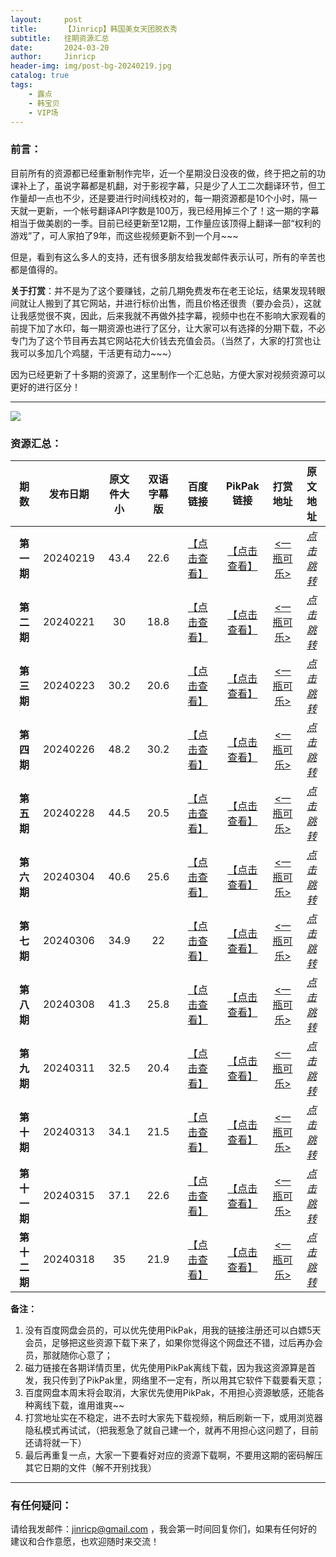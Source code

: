 ```yaml
---
layout:     post
title:      【Jinricp】韩国美女天团脱衣秀
subtitle:   往期资源汇总
date:       2024-03-20
author:     Jinricp
header-img: img/post-bg-20240219.jpg
catalog: true
tags:
    - 露点
    - 韩宝贝
    - VIP场
---
```


### **前言：**

目前所有的资源都已经重新制作完毕，近一个星期没日没夜的做，终于把之前的功课补上了，虽说字幕都是机翻，对于影视字幕，只是少了人工二次翻译环节，但工作量却一点也不少，还是要进行时间线校对的，每一期资源都是10个小时，隔一天就一更新，一个帐号翻译API字数是100万，我已经用掉三个了！这一期的字幕相当于做美剧的一季。目前已经更新至12期，工作量应该顶得上翻译一部“权利的游戏”了，可人家拍了9年，而这些视频更新不到一个月~~~

但是，看到有这么多人的支持，还有很多朋友给我发邮件表示认可，所有的辛苦也都是值得的。

**关于打赏**：并不是为了这个要赚钱，之前几期免费发布在老王论坛，结果发现转眼间就让人搬到了其它网站，并进行标价出售，而且价格还很贵（要办会员），这就让我感觉很不爽，因此，后来我就不再做外挂字幕，视频中也在不影响大家观看的前提下加了水印，每一期资源也进行了区分，让大家可以有选择的分期下载，不必专门为了这个节目再去其它网站花大价钱去充值会员。（当然了，大家的打赏也让我可以多加几个鸡腿，干活更有动力~~~）

因为已经更新了十多期的资源了，这里制作一个汇总贴，方便大家对视频资源可以更好的进行区分！

---

![](https://www.imgccc.com/2024/03/20/a4e36c9eccfd9.gif)

### 资源汇总：

|   期数   | 发布日期 | 原文件大小 | 双语字幕版 | 百度链接 | PikPak链接 | 打赏地址 | 原文地址 |
| :------: | :------: | :--: | :--: | :--: | :--: | :--: | :------: |
|  **第一期**  | 20240219 | 43.4 | 22.6 | [【点击查看】](https://pan.baidu.com/s/1yLckgDpbUutjrUGxrh_ZoQ?pwd=efse) | [【点击查看】](https://mypikpak.com/s/VNtGed9dov5CDV4VeKRIZEiho1) | [<一瓶可乐>](https://kkl.mileifk.com/details/0FBCD28B) | *[点击跳转](https://jinricp.com/2024/02/19/Jinricp-0219/)* |
|  **第二期**  | 20240221 | 30 | 18.8 | [【点击查看】](https://pan.baidu.com/s/1Ugbvr1scGKpANElbZ1gkSQ?pwd=efse) | [【点击查看】](https://mypikpak.com/s/VNtGeblhceJjeoa5Ul65N5_ro1) | [<一瓶可乐>](https://kkl.mileifk.com/details/B1654F87) | *[点击跳转](https://jinricp.com/2024/02/21/Jinricp-0221/)* |
|  **第三期**  | 20240223 | 30.2 | 20.6 | [【点击查看】](https://pan.baidu.com/s/1UQ15yco1prSMJAnO6_HVKQ?pwd=efse) | [【点击查看】](https://mypikpak.com/s/VNtGeaSV7LieDTLaq4kjjFOro1) | [<一瓶可乐>](https://kkl.mileifk.com/details/50A4E5DA) | *[点击跳转](https://jinricp.com/2024/02/23/Jinricp-0223/)* |
|  **第四期**  | 20240226 | 48.2 | 30.2 | [【点击查看】](https://pan.baidu.com/s/1b9SNB0xNrgA_KzFXcb9Paw?pwd=efse) | [【点击查看】](https://mypikpak.com/s/VNtGe_9MK598cTo7SxhgkZpWo1) | [<一瓶可乐>](https://kkl.mileifk.com/details/543644ED) | *[点击跳转](https://jinricp.com/2024/02/26/Jinricp-0226/)* |
|  **第五期**  | 20240228 | 44.5 | 20.5 | [【点击查看】](https://pan.baidu.com/s/1k1a8XZOwI8Xy2dwXej1bbg?pwd=efse) | [【点击查看】](https://mypikpak.com/s/VNtEU7ug9FykFMi6Tz3l2tIVo1) | [<一瓶可乐>](https://kkl.mileifk.com/details/186C72E3) | *[点击跳转](https://jinricp.com/2024/02/28/Jinricp-0228/)* |
|  **第六期**  | 20240304 | 40.6 | 25.6 | [【点击查看】](https://pan.baidu.com/s/1hT0UeLJe9apgk_CPv1PqXg?pwd=efse) | [【点击查看】](https://mypikpak.com/s/VNtELtjoov5CdU-ARtiZQnc1o1) | [<一瓶可乐>](https://kkl.mileifk.com/details/DEE68B8B) | *[点击跳转](https://jinricp.com/2024/03/04/Jinricp-0304/)* |
|  **第七期**  | 20240306 | 34.9 | 22   | [【点击查看】](https://pan.baidu.com/s/1Fsc5rczSivHXgIjg3gd9ZA?pwd=effx) | [【点击查看】](https://mypikpak.com/s/VNtELsfl9FykFMi6Tz3l1g0co1) | [<一瓶可乐>](https://kkl.mileifk.com/details/C0F7E0CB) | *[点击跳转](https://jinricp.com/2024/03/06/Jinricp-0306/)* |
|  **第八期**  | 20240308 | 41.3 | 25.8 | [【点击查看】](https://pan.baidu.com/s/1hkJNlZPI49EnYLIEf8CyUQ?pwd=effx) | [【点击查看】](https://mypikpak.com/s/VNtELrdFmJeasJZdTptjcsgSo1) | [<一瓶可乐>](https://kkl.mileifk.com/details/8759006D) | *[点击跳转](https://jinricp.com/2024/03/08/Jinricp-0308/)* |
|  **第九期**  | 20240311 | 32.5 | 20.4 | [【点击查看】](https://pan.baidu.com/s/1948t7oBhD4pT3dp7LZXF3A?pwd=ymsq) | [【点击查看】](https://mypikpak.com/s/VNtELqhd7LieDTLaq4kjBFuno1) | [<一瓶可乐>](https://kkl.mileifk.com/details/40D81447) | *[点击跳转](https://jinricp.com/2024/03/11/Jinricp-0311/)* |
|  **第十期**  | 20240313 | 34.1 | 21.5 | [【点击查看】](https://pan.baidu.com/s/19jpCHtlXaHC0T33qjs9scQ?pwd=effx) | [【点击查看】](https://mypikpak.com/s/VNtELphcYiNXoRU9HLc8OnW9o1) | [<一瓶可乐>](https://kkl.mileifk.com/details/5FE48D11) | *[点击跳转](https://jinricp.com/2024/03/13/Jinricp-0313/)* |
| **第十一期** | 20240315 | 37.1 | 22.6 | [【点击查看】](https://pan.baidu.com/s/1dhTuQ1vSLY2foD1MnTfXEg?pwd=efse) | [【点击查看】](https://mypikpak.com/s/VNtELoAP7LieDTLaq4kjBFcRo1) | [<一瓶可乐>](https://kkl.mileifk.com/details/B9E9A761) | *[点击跳转](https://jinricp.com/2024/03/15/Jinricp-0315/)* |
| **第十二期** | 20240318 | 35 | 21.9 | [【点击查看】](https://pan.baidu.com/s/1_uuDOBGRmp-5KWAMD-UYcA?pwd=efse) | [【点击查看】](https://mypikpak.com/s/VNtME5Luov5CDV4VeKRJgQDxo1) | [<一瓶可乐>](https://kkl.mileifk.com/details/181DAF7F) | *[点击跳转](https://jinricp.com/2024/03/18/Jinricp-0318/)* |

**备注：**

1. 没有百度网盘会员的，可以优先使用PikPak，用我的链接注册还可以白嫖5天会员，足够把这些资源下载下来了，如果你觉得这个网盘还不错，过后再办会员，那就随你心意了；
2. 磁力链接在各期详情页里，优先使用PikPak离线下载，因为我这资源算是首发，我只传到了PikPak里，网络里不一定有，所以用其它软件下载要看天意；
3. 百度网盘本周末将会取消，大家优先使用PikPak，不用担心资源敏感，还能各种离线下载，谁用谁爽~~
4. 打赏地址实在不稳定，进不去时大家先下载视频，稍后刷新一下，或用浏览器隐私模式再试试，（把我惹急了就自己建一个，就再不用担心这问题了，目前还请将就一下）
5. 最后再重复一点，大家一下要看好对应的资源下载啊，不要用这期的密码解压其它日期的文件（解不开别找我）

------

### 有任何疑问：


请给我发邮件：jinricp@gmail.com ，我会第一时间回复你们，如果有任何好的建议和合作意愿，也欢迎随时来交流！